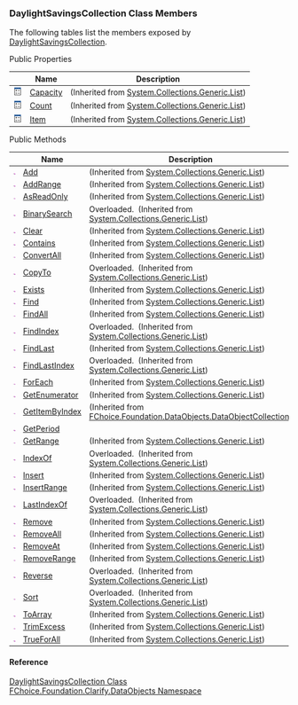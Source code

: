 ﻿### DaylightSavingsCollection Class Members

The following tables list the members exposed by [DaylightSavingsCollection](fcSDK~FChoice.Foundation.Clarify.DataObjects.DaylightSavingsCollection.md).

Public Properties

|   | Name | Description |
| --- | --- | --- |
| ![Public Property](dotnetimages/publicProperty.png) | [Capacity](#) | (Inherited from [System.Collections.Generic.List<DaylightSavingsPeriod>](#)) |
| ![Public Property](dotnetimages/publicProperty.png) | [Count](#) | (Inherited from [System.Collections.Generic.List<DaylightSavingsPeriod>](#)) |
| ![Public Property](dotnetimages/publicProperty.png) | [Item](#) | (Inherited from [System.Collections.Generic.List<DaylightSavingsPeriod>](#)) |



Public Methods

|   | Name | Description |
| --- | --- | --- |
| ![Public Method](dotnetimages/publicMethod.png) | [Add](#) | (Inherited from [System.Collections.Generic.List<DaylightSavingsPeriod>](#)) |
| ![Public Method](dotnetimages/publicMethod.png) | [AddRange](#) | (Inherited from [System.Collections.Generic.List<DaylightSavingsPeriod>](#)) |
| ![Public Method](dotnetimages/publicMethod.png) | [AsReadOnly](#) | (Inherited from [System.Collections.Generic.List<DaylightSavingsPeriod>](#)) |
| ![Public Method](dotnetimages/publicMethod.png) | [BinarySearch](#) | Overloaded.  (Inherited from [System.Collections.Generic.List<DaylightSavingsPeriod>](#)) |
| ![Public Method](dotnetimages/publicMethod.png) | [Clear](#) | (Inherited from [System.Collections.Generic.List<DaylightSavingsPeriod>](#)) |
| ![Public Method](dotnetimages/publicMethod.png) | [Contains](#) | (Inherited from [System.Collections.Generic.List<DaylightSavingsPeriod>](#)) |
| ![Public Method](dotnetimages/publicMethod.png) | [ConvertAll](#) | (Inherited from [System.Collections.Generic.List<DaylightSavingsPeriod>](#)) |
| ![Public Method](dotnetimages/publicMethod.png) | [CopyTo](#) | Overloaded.  (Inherited from [System.Collections.Generic.List<DaylightSavingsPeriod>](#)) |
| ![Public Method](dotnetimages/publicMethod.png) | [Exists](#) | (Inherited from [System.Collections.Generic.List<DaylightSavingsPeriod>](#)) |
| ![Public Method](dotnetimages/publicMethod.png) | [Find](#) | (Inherited from [System.Collections.Generic.List<DaylightSavingsPeriod>](#)) |
| ![Public Method](dotnetimages/publicMethod.png) | [FindAll](#) | (Inherited from [System.Collections.Generic.List<DaylightSavingsPeriod>](#)) |
| ![Public Method](dotnetimages/publicMethod.png) | [FindIndex](#) | Overloaded.  (Inherited from [System.Collections.Generic.List<DaylightSavingsPeriod>](#)) |
| ![Public Method](dotnetimages/publicMethod.png) | [FindLast](#) | (Inherited from [System.Collections.Generic.List<DaylightSavingsPeriod>](#)) |
| ![Public Method](dotnetimages/publicMethod.png) | [FindLastIndex](#) | Overloaded.  (Inherited from [System.Collections.Generic.List<DaylightSavingsPeriod>](#)) |
| ![Public Method](dotnetimages/publicMethod.png) | [ForEach](#) | (Inherited from [System.Collections.Generic.List<DaylightSavingsPeriod>](#)) |
| ![Public Method](dotnetimages/publicMethod.png) | [GetEnumerator](#) | (Inherited from [System.Collections.Generic.List<DaylightSavingsPeriod>](#)) |
| ![Public Method](dotnetimages/publicMethod.png) | [GetItemByIndex](fcSDK~FChoice.Foundation.DataObjects.DataObjectCollection`1~GetItemByIndex.md) | (Inherited from [FChoice.Foundation.DataObjects.DataObjectCollection<DaylightSavingsPeriod>](fcSDK~FChoice.Foundation.DataObjects.DataObjectCollection`1.md)) |
| ![Public Method](dotnetimages/publicMethod.png) | [GetPeriod](fcSDK~FChoice.Foundation.Clarify.DataObjects.DaylightSavingsCollection~GetPeriod.md) |   |
| ![Public Method](dotnetimages/publicMethod.png) | [GetRange](#) | (Inherited from [System.Collections.Generic.List<DaylightSavingsPeriod>](#)) |
| ![Public Method](dotnetimages/publicMethod.png) | [IndexOf](#) | Overloaded.  (Inherited from [System.Collections.Generic.List<DaylightSavingsPeriod>](#)) |
| ![Public Method](dotnetimages/publicMethod.png) | [Insert](#) | (Inherited from [System.Collections.Generic.List<DaylightSavingsPeriod>](#)) |
| ![Public Method](dotnetimages/publicMethod.png) | [InsertRange](#) | (Inherited from [System.Collections.Generic.List<DaylightSavingsPeriod>](#)) |
| ![Public Method](dotnetimages/publicMethod.png) | [LastIndexOf](#) | Overloaded.  (Inherited from [System.Collections.Generic.List<DaylightSavingsPeriod>](#)) |
| ![Public Method](dotnetimages/publicMethod.png) | [Remove](#) | (Inherited from [System.Collections.Generic.List<DaylightSavingsPeriod>](#)) |
| ![Public Method](dotnetimages/publicMethod.png) | [RemoveAll](#) | (Inherited from [System.Collections.Generic.List<DaylightSavingsPeriod>](#)) |
| ![Public Method](dotnetimages/publicMethod.png) | [RemoveAt](#) | (Inherited from [System.Collections.Generic.List<DaylightSavingsPeriod>](#)) |
| ![Public Method](dotnetimages/publicMethod.png) | [RemoveRange](#) | (Inherited from [System.Collections.Generic.List<DaylightSavingsPeriod>](#)) |
| ![Public Method](dotnetimages/publicMethod.png) | [Reverse](#) | Overloaded.  (Inherited from [System.Collections.Generic.List<DaylightSavingsPeriod>](#)) |
| ![Public Method](dotnetimages/publicMethod.png) | [Sort](#) | Overloaded.  (Inherited from [System.Collections.Generic.List<DaylightSavingsPeriod>](#)) |
| ![Public Method](dotnetimages/publicMethod.png) | [ToArray](#) | (Inherited from [System.Collections.Generic.List<DaylightSavingsPeriod>](#)) |
| ![Public Method](dotnetimages/publicMethod.png) | [TrimExcess](#) | (Inherited from [System.Collections.Generic.List<DaylightSavingsPeriod>](#)) |
| ![Public Method](dotnetimages/publicMethod.png) | [TrueForAll](#) | (Inherited from [System.Collections.Generic.List<DaylightSavingsPeriod>](#)) |





#### Reference

[DaylightSavingsCollection Class](fcSDK~FChoice.Foundation.Clarify.DataObjects.DaylightSavingsCollection.md)  
[FChoice.Foundation.Clarify.DataObjects Namespace](fcSDK~FChoice.Foundation.Clarify.DataObjects_namespace.md)
